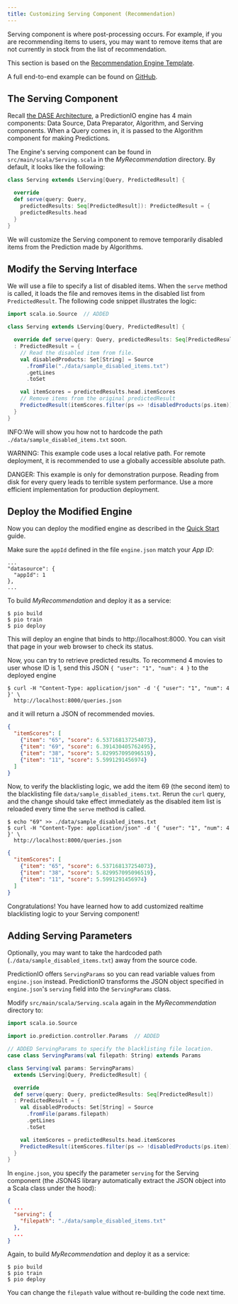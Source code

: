 ```yaml
---
title: Customizing Serving Component (Recommendation)
---
```


Serving component is where post-processing occurs. For example, if you are
recommending items to users, you may want to remove items that are not
currently in stock from the list of recommendation.

This section is based on the [Recommendation Engine Template](quickstart.html).

A full end-to-end example can be found on
[GitHub](https://github.com/PredictionIO/PredictionIO/tree/master/examples/scala-parallel-recommendation-custom-serving).

<!--
This section demonstrates how to add a custom filtering logic to exclude a list
of blacklisted movies from the [Movie Recommendation Engine](/quickstart.html)
based on the Recommendation Engine Template. It is highly recommended to go
through the Quckstart guide first.

Complete code example can be found in
`examples/scala-parallel-recommendation-howto`.

If you simply want to use this customized code, you can skip to the last section.
-->

## The Serving Component

Recall [the DASE Architecture](../start/engines.html), a PredictionIO engine has
4 main components: Data Source, Data Preparator, Algorithm, and Serving
components. When a Query comes in, it is passed to the Algorithm component for
making Predictions.

The Engine's serving component can be found in `src/main/scala/Serving.scala` in
the *MyRecommendation* directory. By default, it looks like the following:

```scala
class Serving extends LServing[Query, PredictedResult] {

  override
  def serve(query: Query,
    predictedResults: Seq[PredictedResult]): PredictedResult = {
    predictedResults.head
  }
}
```

We will customize the Serving component to remove temporarily disabled items
from the Prediction made by Algorithms.

## Modify the Serving Interface

We will use a file to specify a list of disabled items. When the `serve` method
is called, it loads the file and removes items in the disabled list from
`PredictedResult`. The following code snippet illustrates the logic:

```scala
import scala.io.Source  // ADDED

class Serving extends LServing[Query, PredictedResult] {

  override def serve(query: Query, predictedResults: Seq[PredictedResult])
  : PredictedResult = {
    // Read the disabled item from file.
    val disabledProducts: Set[String] = Source
      .fromFile("./data/sample_disabled_items.txt")
      .getLines
      .toSet

    val itemScores = predictedResults.head.itemScores
    // Remove items from the original predictedResult
    PredictedResult(itemScores.filter(ps => !disabledProducts(ps.item)))
  }
}
```
INFO:We will show you how not to hardcode the path
`./data/sample_disabled_items.txt` soon.

WARNING: This example code uses a local relative path. For remote deployment, it is
recommended to use a globally accessible absolute path.

DANGER: This example is only for demonstration purpose. Reading from disk for every
query leads to terrible system performance. Use a more efficient
implementation for production deployment.

## Deploy the Modified Engine

Now you can deploy the modified engine as described in the [Quick
Start](/recommendation/quickstart.html) guide.

Make sure the `appId` defined in the file `engine.json` match your *App ID*:

```
...
"datasource": {
  "appId": 1
},
...
```

To build *MyRecommendation* and deploy it as a service:

```
$ pio build
$ pio train
$ pio deploy
```

This will deploy an engine that binds to http://localhost:8000. You can visit
that page in your web browser to check its status.

Now, you can try to retrieve predicted results. To recommend 4 movies to user
whose ID is 1, send this JSON `{ "user": "1", "num": 4 }` to the deployed
engine

```
$ curl -H "Content-Type: application/json" -d '{ "user": "1", "num": 4 }' \
  http://localhost:8000/queries.json
```

and it will return a JSON of recommended movies.

```json
{
  "itemScores": [
    {"item": "65", "score": 6.537168137254073},
    {"item": "69", "score": 6.391430405762495},
    {"item": "38", "score": 5.829957095096519},
    {"item": "11", "score": 5.5991291456974}
  ]
}
```

Now, to verify the blacklisting logic, we add the item 69 (the second item)
to the blacklisting file `data/sample_disabled_items.txt`. Rerun the `curl`
query, and the change should take effect immediately as the disabled item
list is reloaded every time the `serve` method is called.

```
$ echo "69" >> ./data/sample_disabled_items.txt
$ curl -H "Content-Type: application/json" -d '{ "user": "1", "num": 4 }' \
  http://localhost:8000/queries.json
```

```json
{
  "itemScores": [
    {"item": "65", "score": 6.537168137254073},
    {"item": "38", "score": 5.829957095096519},
    {"item": "11", "score": 5.5991291456974}
  ]
}
```

Congratulations! You have learned how to add customized realtime blacklisting
logic to your Serving component!

## Adding Serving Parameters

Optionally, you may want to take the hardcoded path
(`./data/sample_disabled_items.txt`) away from the source code.

PredictionIO offers `ServingParams` so you can read variable values from
`engine.json` instead. PredictionIO transforms the JSON object specified in
`engine.json`'s `serving` field into the `ServingParams` class.

Modify `src/main/scala/Serving.scala` again in the *MyRecommendation*
directory to:

```scala
import scala.io.Source

import io.prediction.controller.Params  // ADDED

// ADDED ServingParams to specify the blacklisting file location.
case class ServingParams(val filepath: String) extends Params

class Serving(val params: ServingParams)
  extends LServing[Query, PredictedResult] {

  override
  def serve(query: Query, predictedResults: Seq[PredictedResult])
  : PredictedResult = {
    val disabledProducts: Set[String] = Source
      .fromFile(params.filepath)
      .getLines
      .toSet

    val itemScores = predictedResults.head.itemScores
    PredictedResult(itemScores.filter(ps => !disabledProducts(ps.item)))
  }
}
```

In `engine.json`, you specify the parameter `serving` for the Serving component
(the JSON4S library automatically extract the JSON object into a Scala class
under the hood):

```json
{
  ...
  "serving": {
    "filepath": "./data/sample_disabled_items.txt"
  },
  ...
}
```

Again, to build *MyRecommendation* and deploy it as a service:

```
$ pio build
$ pio train
$ pio deploy
```

You can change the `filepath` value without re-building the code next time.
